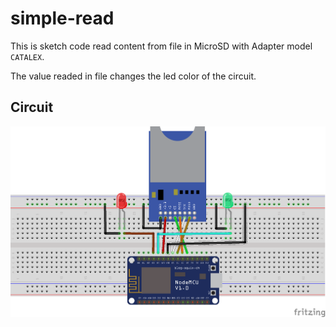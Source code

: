 # simple-read

This is sketch code read content from file in MicroSD with Adapter model `CATALEX`.

The value readed in file changes the led color of the circuit.

## Circuit

![image](../resources/simple-read.png)

